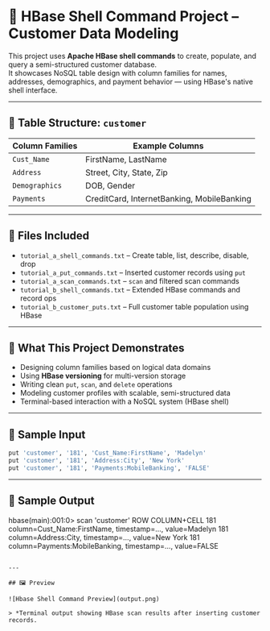 # 🧾 HBase Shell Command Project – Customer Data Modeling

This project uses **Apache HBase shell commands** to create, populate, and query a semi-structured customer database.  
It showcases NoSQL table design with column families for names, addresses, demographics, and payment behavior — using HBase's native shell interface.

---

## 🧱 Table Structure: `customer`

| Column Families   | Example Columns                               |
|-------------------|-----------------------------------------------|
| `Cust_Name`       | FirstName, LastName                           |
| `Address`         | Street, City, State, Zip                      |
| `Demographics`    | DOB, Gender                                   |
| `Payments`        | CreditCard, InternetBanking, MobileBanking    |

---

## 📁 Files Included

- `tutorial_a_shell_commands.txt` – Create table, list, describe, disable, drop  
- `tutorial_a_put_commands.txt` – Inserted customer records using `put`  
- `tutorial_a_scan_commands.txt` – `scan` and filtered scan commands  
- `tutorial_b_shell_commands.txt` – Extended HBase commands and record ops  
- `tutorial_b_customer_puts.txt` – Full customer table population using HBase

---

## 🧠 What This Project Demonstrates

- Designing column families based on logical data domains  
- Using **HBase versioning** for multi-version storage  
- Writing clean `put`, `scan`, and `delete` operations  
- Modeling customer profiles with scalable, semi-structured data  
- Terminal-based interaction with a NoSQL system (HBase shell)  

---

## 📄 Sample Input

```bash
put 'customer', '181', 'Cust_Name:FirstName', 'Madelyn'
put 'customer', '181', 'Address:City', 'New York'
put 'customer', '181', 'Payments:MobileBanking', 'FALSE'
```

---

## 📄 Sample Output

hbase(main):001:0> scan 'customer'
ROW COLUMN+CELL
 181 column=Cust_Name:FirstName, timestamp=..., value=Madelyn
 181 column=Address:City, timestamp=..., value=New York
 181 column=Payments:MobileBanking, timestamp=..., value=FALSE
```

---

## 🖼️ Preview

![Hbase Shell Command Preview](output.png)

> *Terminal output showing HBase scan results after inserting customer records.


